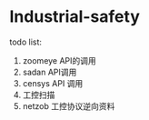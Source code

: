 # Industrial-safety

todo list:

1. zoomeye  API的调用 
2. sadan API调用 
3. censys API 调用
4. 工控扫描
5. netzob 工控协议逆向资料



